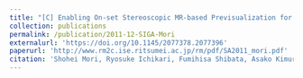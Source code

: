```yaml
---
title: "[C] Enabling On-set Stereoscopic MR-based Previsualization for 3D Filmmaking"
collection: publications
permalink: /publication/2011-12-SIGA-Mori
externalurl: 'https://doi.org/10.1145/2077378.2077396'
paperurl: 'http://www.rm2c.ise.ritsumei.ac.jp/rm/pdf/SA2011_mori.pdf'
citation: 'Shohei Mori, Ryosuke Ichikari, Fumihisa Shibata, Asako Kimura, and Hideyuki Tamura, &quot;Enabling On-set Stereoscopic MR-based Previsualization for 3D Filmmaking&quot; <i>Proc. SIGGRAPH Asia, Technical Sketches</i> (2011.12)'
---
```


<!--
externalurl: 'url'
paperurl: 'url'
youtubeurl: 'url'
presentationurl: 'url'
githuburl: 'url'
note: blah blah
-->